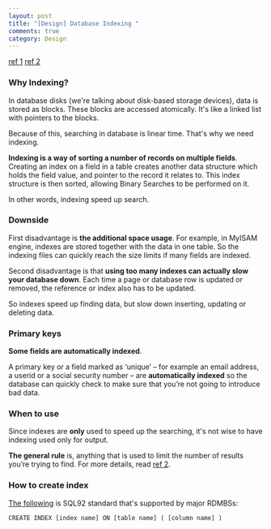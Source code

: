 ```yaml
---
layout: post
title: "[Design] Database Indexing "
comments: true
category: Design
---
```


[ref 1](http://stackoverflow.com/a/1130) [ref 2](http://www.interspire.com/content/2006/02/15/introduction-to-database-indexes/)

### Why Indexing?

In database disks (we're talking about disk-based storage devices), data is stored as blocks. These blocks are accessed atomically. It's like a linked list with pointers to the blocks.

Because of this, searching in database is linear time. That's why we need indexing.

**Indexing is a way of sorting a number of records on multiple fields**. Creating an index on a field in a table creates another data structure which holds the field value, and pointer to the record it relates to. This index structure is then sorted, allowing Binary Searches to be performed on it.

In other words, indexing speed up search.

### Downside

First disadvantage is **the additional space usage**. For example, in MyISAM engine, indexes are stored together with the data in one table. So the indexing files can quickly reach the size limits if many fields are indexed.

Second disadvantage is that **using too many indexes can actually slow your database down**. Each time a page or database row is updated or removed, the reference or index also has to be updated.

So indexes speed up finding data, but slow down inserting, updating or deleting data.

### Primary keys

**Some fields are automatically indexed**.

A primary key or a field marked as ‘unique’ – for example an email address, a userid or a social security number – are **automatically indexed** so the database can quickly check to make sure that you’re not going to introduce bad data.

### When to use

Since indexes are **only** used to speed up the searching, it's not wise to have indexing used only for output.

**The general rule** is, anything that is used to limit the number of results you’re trying to find. For more details, read [ref 2](http://www.interspire.com/content/2006/02/15/introduction-to-database-indexes/).

### How to create index

[The following](http://stackoverflow.com/a/1157) is SQL92 standard that's supported by major RDMBSs:

    CREATE INDEX [index name] ON [table name] ( [column name] )
